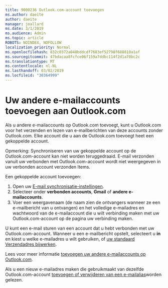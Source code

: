 ```yaml
---
title: 9000236 Outlook.com-account toevoegen
ms.author: daeite
author: daeite
manager: joallard
ms.date: 3/1/2019
ms.audience: Admin
ms.topic: article
ROBOTS: NOINDEX, NOFOLLOW
localization_priority: Normal
ms.openlocfilehash: 832c0372a040bddcdf7683ef52798f688810a1af
ms.sourcegitcommit: 47bdacaa8fcfce06f159a7ddbc114f2d1a70bc2c
ms.translationtype: MT
ms.contentlocale: nl-NL
ms.lasthandoff: 03/02/2019
ms.locfileid: "30364999"
---
```

# <a name="add-your-other-email-accounts-to-outlookcom"></a>Uw andere e-mailaccounts toevoegen aan Outlook.com

Als u andere e-mailaccounts op Outlook.com toevoegt, kunt u Outlook.com voor het verzenden en lezen van e-mailberichten van deze accounts zonder Outlook.com. Elke account die u aan de Outlook.com toevoegt heet een gekoppelde account.

Opmerking: Synchroniseren van uw gekoppelde account op de Outlook.com-account kan niet worden teruggedraaid. E-mail verzonden vanuit uw verbonden met Outlook.com-account wordt niet weergegeven in uw verbonden account verzonden Items.

Een gekoppelde account toevoegen:

1. Open uw [E-mail synchronisatie-instellingen](https://go.microsoft.com/fwlink/?linkid=875264).
2. Selecteer onder **verbonden accounts**, **Gmail** of **andere e-mailaccounts**.
3. Voer een weergavenaam (de naam zien de ontvangers wanneer ze een e-mailbericht van u ontvangen) en het volledige e-mailadres en wachtwoord van de e-mailaccount die u wilt verbinding maken met uw Outlook.com-account op de pagina uw verbinding maken.

U kunt een e-mail sturen van een account dat u hebt verbonden met uw Outlook.com-account. Wanneer u een e-mailbericht opstelt, selecteert u **in** en kiest u welke e-mailadres u wilt gebruiken, of [uw standaard Verzendadres bijwerken](https://go.microsoft.com/fwlink/?linkid=875264).

Lees voor meer informatie [toevoegen uw andere e-mailaccounts op Outlook.com](https://support.office.com/article/c5224df4-5885-4e79-91ba-523aa743f0ba).

Als u een nieuw e-mailadres maken die gebruikmaakt van dezelfde Outlook.com-account [toevoegen of verwijderen van een e-mailalias](https://support.office.com/article/459b1989-356d-40fa-a689-8f285b13f1f2)worden gelezen.